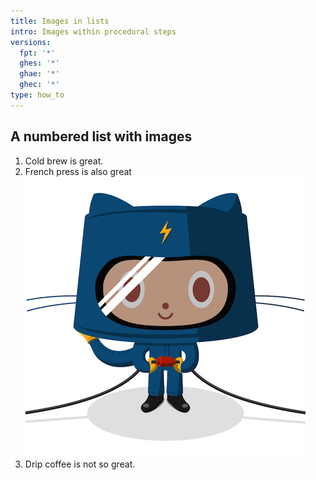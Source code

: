 ```yaml
---
title: Images in lists
intro: Images within procedural steps
versions:
  fpt: '*'
  ghes: '*'
  ghae: '*'
  ghec: '*'
type: how_to
---
```


## A numbered list with images

1. Cold brew is great.
1. French press is also great
  ![test image](/assets/images/_fixtures/electrocat.png)
3. Drip coffee is not so great. 